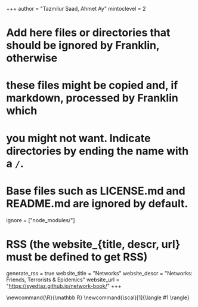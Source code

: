 <!--
Add here global page variables to use throughout your website.
-->

+++
author = "Tazmilur Saad, Ahmet Ay"
mintoclevel = 2

# Add here files or directories that should be ignored by Franklin, otherwise

# these files might be copied and, if markdown, processed by Franklin which

# you might not want. Indicate directories by ending the name with a `/`.

# Base files such as LICENSE.md and README.md are ignored by default.

ignore = ["node_modules/"]

# RSS (the website\_{title, descr, url} must be defined to get RSS)

generate_rss = true
website_title = "Networks"
website_descr = "Networks: Friends, Terrorists & Epidemics"
website_url = "https://syedtaz.github.io/network-book/"
+++

<!--
Add here global latex commands to use throughout your pages.
-->

\newcommand{\R}{\mathbb R}
\newcommand{\scal}[1]{\langle #1 \rangle}
